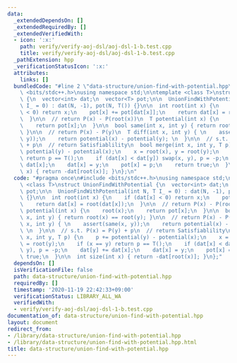```yaml
---
data:
  _extendedDependsOn: []
  _extendedRequiredBy: []
  _extendedVerifiedWith:
  - icon: ':x:'
    path: verify/verify-aoj-dsl/aoj-dsl-1-b.test.cpp
    title: verify/verify-aoj-dsl/aoj-dsl-1-b.test.cpp
  _pathExtension: hpp
  _verificationStatusIcon: ':x:'
  attributes:
    links: []
  bundledCode: "#line 2 \"data-structure/union-find-with-potential.hpp\"\n#include\
    \ <bits/stdc++.h>\nusing namespace std;\n\ntemplate <class T>\nstruct UnionFindWithPotential\
    \ {\n  vector<int> dat;\n  vector<T> pot;\n\n  UnionFindWithPotential(int N, T\
    \ I_ = 0) : dat(N, -1), pot(N, T()) {}\n\n  int root(int x) {\n    if (dat[x]\
    \ < 0) return x;\n    pot[x] += pot[dat[x]];\n    return dat[x] = root(dat[x]);\n\
    \  }\n\n  // return P(x) - P(root(x))\n  T potential(int x) {\n    root(x);\n\
    \    return pot[x];\n  }\n\n  bool same(int x, int y) { return root(x) == root(y);\
    \ }\n\n  // return P(x) - P(y)\n  T diff(int x, int y) { \n    assert(same(x,\
    \ y));\n    return potential(x) - potential(y); \n  }\n\n  // s.t. P(x) = P(y)\
    \ + p\n  // return Satisfiablility\n  bool merge(int x, int y, T p) {\n    p +=\
    \ potential(y) - potential(x);\n    x = root(x), y = root(y);\n    if (x == y)\
    \ return p == T();\n    if (dat[x] < dat[y]) swap(x, y), p = -p;\n    dat[y] +=\
    \ dat[x];\n    dat[x] = y;\n    pot[x] = p;\n    return true;\n  }\n\n  int size(int\
    \ x) { return -dat[root(x)]; }\n};\n"
  code: "#pragma once\n#include <bits/stdc++.h>\nusing namespace std;\n\ntemplate\
    \ <class T>\nstruct UnionFindWithPotential {\n  vector<int> dat;\n  vector<T>\
    \ pot;\n\n  UnionFindWithPotential(int N, T I_ = 0) : dat(N, -1), pot(N, T())\
    \ {}\n\n  int root(int x) {\n    if (dat[x] < 0) return x;\n    pot[x] += pot[dat[x]];\n\
    \    return dat[x] = root(dat[x]);\n  }\n\n  // return P(x) - P(root(x))\n  T\
    \ potential(int x) {\n    root(x);\n    return pot[x];\n  }\n\n  bool same(int\
    \ x, int y) { return root(x) == root(y); }\n\n  // return P(x) - P(y)\n  T diff(int\
    \ x, int y) { \n    assert(same(x, y));\n    return potential(x) - potential(y);\
    \ \n  }\n\n  // s.t. P(x) = P(y) + p\n  // return Satisfiablility\n  bool merge(int\
    \ x, int y, T p) {\n    p += potential(y) - potential(x);\n    x = root(x), y\
    \ = root(y);\n    if (x == y) return p == T();\n    if (dat[x] < dat[y]) swap(x,\
    \ y), p = -p;\n    dat[y] += dat[x];\n    dat[x] = y;\n    pot[x] = p;\n    return\
    \ true;\n  }\n\n  int size(int x) { return -dat[root(x)]; }\n};"
  dependsOn: []
  isVerificationFile: false
  path: data-structure/union-find-with-potential.hpp
  requiredBy: []
  timestamp: '2020-11-19 22:42:33+09:00'
  verificationStatus: LIBRARY_ALL_WA
  verifiedWith:
  - verify/verify-aoj-dsl/aoj-dsl-1-b.test.cpp
documentation_of: data-structure/union-find-with-potential.hpp
layout: document
redirect_from:
- /library/data-structure/union-find-with-potential.hpp
- /library/data-structure/union-find-with-potential.hpp.html
title: data-structure/union-find-with-potential.hpp
---
```

